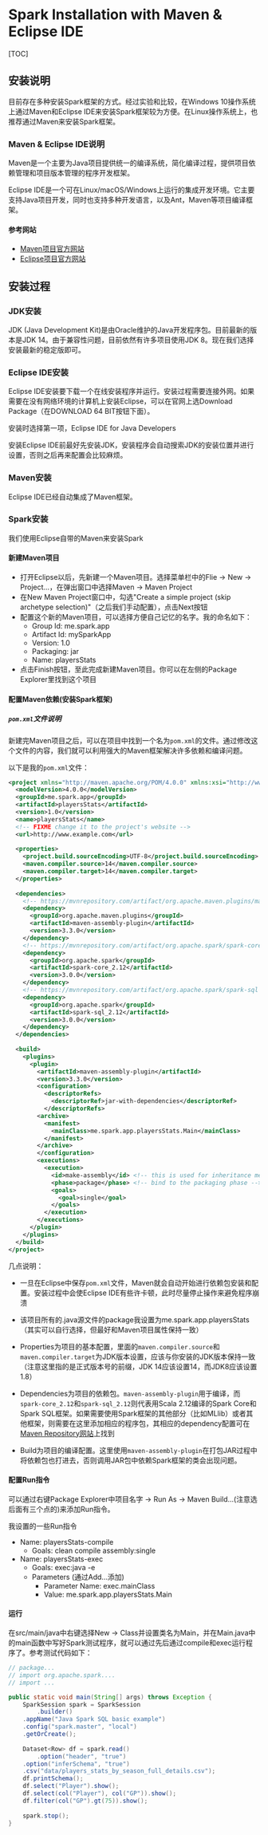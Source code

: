 # Spark Installation with Maven & Eclipse IDE

[TOC]

## 安装说明

目前存在多种安装Spark框架的方式。经过实验和比较，在Windows 10操作系统上通过Maven和Eclipse IDE来安装Spark框架较为方便。在Linux操作系统上，也推荐通过Maven来安装Spark框架。

### Maven & Eclipse IDE说明

Maven是一个主要为Java项目提供统一的编译系统，简化编译过程，提供项目依赖管理和项目版本管理的程序开发框架。

Eclipse IDE是一个可在Linux/macOS/Windows上运行的集成开发环境。它主要支持Java项目开发，同时也支持多种开发语言，以及Ant，Maven等项目编译框架。

#### 参考网站

- [Maven项目官方网站](https://maven.apache.org/index.html)
- [Eclipse项目官方网站](https://www.eclipse.org/)

## 安装过程

### JDK安装

JDK (Java Development Kit)是由Oracle维护的Java开发程序包。目前最新的版本是JDK 14。由于兼容性问题，目前依然有许多项目使用JDK 8。现在我们选择安装最新的稳定版即可。

### Eclipse IDE安装

Eclipse IDE安装要下载一个在线安装程序并运行。安装过程需要连接外网。如果需要在没有网络环境的计算机上安装Eclipse，可以在官网上选Download Package（在DOWNLOAD 64 BIT按钮下面）。

安装时选择第一项，Eclipse IDE for Java Developers

安装Eclipse IDE前最好先安装JDK，安装程序会自动搜索JDK的安装位置并进行设置，否则之后再来配置会比较麻烦。

### Maven安装

Eclipse IDE已经自动集成了Maven框架。

### Spark安装

我们使用Eclipse自带的Maven来安装Spark

#### 新建Maven项目

- 打开Eclipse以后，先新建一个Maven项目。选择菜单栏中的Flie -> New -> Project...，在弹出窗口中选择Maven -> Maven Project
- 在New Maven Project窗口中，勾选"Create a simple project (skip archetype selection)"（之后我们手动配置），点击Next按钮
- 配置这个新的Maven项目，可以选择方便自己记忆的名字。我的命名如下：
    - Group Id: me.spark.app
    - Artifact Id: mySparkApp
    - Version: 1.0
    - Packaging: jar
    - Name: playersStats
- 点击Finish按钮，至此完成新建Maven项目。你可以在左侧的Package Explorer里找到这个项目

#### 配置Maven依赖(安装Spark框架)

##### `pom.xml`文件说明
新建完Maven项目之后，可以在项目中找到一个名为`pom.xml`的文件。通过修改这个文件的内容，我们就可以利用强大的Maven框架解决许多依赖和编译问题。

以下是我的`pom.xml`文件：

```xml
<project xmlns="http://maven.apache.org/POM/4.0.0" xmlns:xsi="http://www.w3.org/2001/XMLSchema-instance" xsi:schemaLocation="http://maven.apache.org/POM/4.0.0 https://maven.apache.org/xsd/maven-4.0.0.xsd">
  <modelVersion>4.0.0</modelVersion>
  <groupId>me.spark.app</groupId>
  <artifactId>playersStats</artifactId>
  <version>1.0</version>
  <name>playersStats</name>
  <!-- FIXME change it to the project's website -->
  <url>http://www.example.com</url>
  
  <properties>
    <project.build.sourceEncoding>UTF-8</project.build.sourceEncoding>
    <maven.compiler.source>14</maven.compiler.source>
    <maven.compiler.target>14</maven.compiler.target>
  </properties>
  
  <dependencies>
    <!-- https://mvnrepository.com/artifact/org.apache.maven.plugins/maven-assembly-plugin -->
	<dependency>
      <groupId>org.apache.maven.plugins</groupId>
      <artifactId>maven-assembly-plugin</artifactId>
      <version>3.3.0</version>
    </dependency>
  	<!-- https://mvnrepository.com/artifact/org.apache.spark/spark-core -->
  	<dependency>
      <groupId>org.apache.spark</groupId>
      <artifactId>spark-core_2.12</artifactId>
      <version>3.0.0</version>
    </dependency>
    <!-- https://mvnrepository.com/artifact/org.apache.spark/spark-sql -->
	<dependency>
      <groupId>org.apache.spark</groupId>
      <artifactId>spark-sql_2.12</artifactId>
      <version>3.0.0</version>
    </dependency>
  </dependencies>
  
  <build>
	<plugins>
  	  <plugin>
    	<artifactId>maven-assembly-plugin</artifactId>
    	<version>3.3.0</version>
    	<configuration>
          <descriptorRefs>
            <descriptorRef>jar-with-dependencies</descriptorRef>
          </descriptorRefs>
        <archive>
          <manifest>
            <mainClass>me.spark.app.playersStats.Main</mainClass>
          </manifest>
        </archive>
        </configuration>
        <executions>
      	  <execution>
        	<id>make-assembly</id> <!-- this is used for inheritance merges -->
        	<phase>package</phase> <!-- bind to the packaging phase -->
        	<goals>
          	  <goal>single</goal>
        	</goals>
      	  </execution>
        </executions>
      </plugin>
    </plugins>
  </build>
</project>
```

几点说明：

- 一旦在Eclipse中保存`pom.xml`文件，Maven就会自动开始进行依赖包安装和配置。安装过程中会使Eclipse IDE有些许卡顿，此时尽量停止操作来避免程序崩溃

- 该项目所有的.java源文件的package我设置为me.spark.app.playersStats（其实可以自行选择，但最好和Maven项目属性保持一致）

- Properties为项目的基本配置，里面的`maven.compiler.source`和`maven.compiler.target`为JDK版本设置，应该与你安装的JDK版本保持一致（注意这里指的是正式版本号的前缀，JDK 14应该设置14，而JDK8应该设置1.8）
- Dependencies为项目的依赖包。`maven-assembly-plugin`用于编译，而`spark-core_2.12`和`spark-sql_2.12`则代表用Scala 2.12编译的Spark Core和Spark SQL框架。如果需要使用Spark框架的其他部分（比如MLlib）或者其他框架，则需要在这里添加相应的程序包，其相应的dependency配置可在[Maven Repository网站](https://mvnrepository.com/)上找到
- Build为项目的编译配置。这里使用`maven-assembly-plugin`在打包JAR过程中将依赖包也打进去，否则调用JAR包中依赖Spark框架的类会出现问题。

#### 配置Run指令

可以通过右键Package Explorer中项目名字 -> Run As -> Maven Build...(注意选后面有三个点的)来添加Run指令。

我设置的一些Run指令

- Name: playersStats-compile
    - Goals: clean compile assembly:single
- Name: playersStats-exec
    - Goals: exec:java -e
    - Parameters (通过Add...添加)
        - Parameter Name: exec.mainClass
        - Value: me.spark.app.playersStats.Main

#### 运行

在src/main/java中右键选择New -> Class并设置类名为Main，并在Main.java中的main函数中写好Spark测试程序，就可以通过先后通过compile和exec运行程序了。参考测试代码如下：

```java
// package...
// import org.apache.spark....
// import ...

public static void main(String[] args) throws Exception {
    SparkSession spark = SparkSession
        .builder()
	.appName("Java Spark SQL basic example")
	.config("spark.master", "local")
	.getOrCreate();
		
    Dataset<Row> df = spark.read()
        .option("header", "true")
	.option("inferSchema", "true")
	.csv("data/players_stats_by_season_full_details.csv");
    df.printSchema();
    df.select("Player").show();
    df.select(col("Player"), col("GP")).show();
    df.filter(col("GP").gt(75)).show();
    
    spark.stop();
}
```
